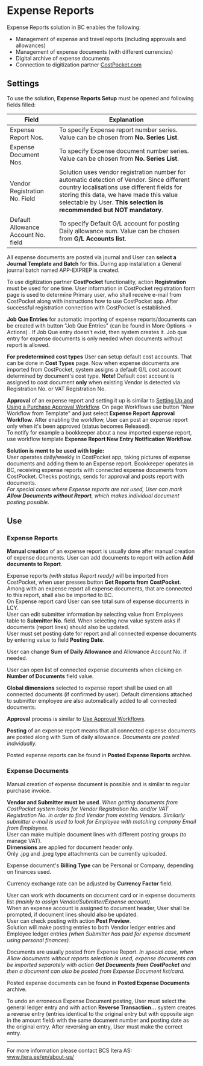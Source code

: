# Expense Reports
Expense Reports solution in BC enables the following:

- Management of expense and travel reports (including approvals and allowances)
- Management of expense documents (with different currencies)
- Digital archive of expense documents
- Connection to digitization partner <a href="https://costpocket.com/en" target="_blank">CostPocket.com</a>  

## Settings
To use the solution, **Expense Reports Setup** must be opened and following fields filled:

|Field|Explanation|
|---|---| 
| Expense Report Nos. | To specify Expense report number series. Value can be chosen from **No. Series List**.|
| Expense Document Nos. | To specify Expense document number series. Value can be chosen from **No. Series List**.|
| Vendor Registration No. Field | Solution uses vendor registration number for automatic detection of Vendor. Since different country localisations use different fields for storing this data, we have made this value selectable by User. **This selection is recommended but NOT mandatory**.|
| Default Allowance Account No. field | To specify Default G/L account for posting Daily allowance sum. Value can be chosen from **G/L Accounts list**.|

All expense documents are posted via journal and User can **select a Journal Template and Batch** for this. During app installation a General journal batch named APP-EXPREP is created.

To use digitization partner **CostPocket** functionality, action **Registration** must be used for one time. User information in CostPocket registration form page is used to determine Primary user, who shall receive e-mail from CostPocket along with instructions how to use CostPocket app. After successful registration connection with CostPocket is established.  

**Job Que Entries** for automatic importing of expense reports/documents can be created with button "Job Que Entries" (can be found in More Options -> Actions) . If Job Que entry doesn't exist, then system creates it. Job que entry for expense documents is only needed when documents without report is allowed.  

**For predetermined cost types** User can setup default cost accounts. That can be done in **Cost Types** page. Now when expense documents are imported from CostPocket, system assigns a default G/L cost account determined by document's cost type. **Note!** Default cost account is assigned to cost document **only** when existing Vendor is detected via Registration No. or VAT Registration No.  

**Approval** of an expense report and setting it up is similar to <a href="https://docs.microsoft.com/en-us/dynamics365/business-central/walkthrough-setting-up-and-using-a-purchase-approval-workflow/" target="_blank">Setting Up and Using a Purchase Approval Workflow</a>. On page Workflows use button "New Workflow from Template" and just select **Expense Report Approval Workflow**. After enabling the workflow, User can post an expense report only when it's been approved (status becomes Released).<br>
To notify for example a bookkeeper about a new imported expense report, use workflow template **Expense Report New Entry Notification Workflow**.  

**Solution is ment to be used with logic:**  
User operates daily/weekly in CostPocket app, taking pictures of expense documents and adding them to an Expense report. Bookkeeper operates in BC, receiving expense reports with connected expense documents from CostPocket. Checks postings, sends for approval and posts report with documents.    
*For special cases where Expense reports are not used, User can mark **Allow Documents without Report**, which makes individual document posting possible.*  

## Use
### Expense Reports

**Manual creation** of an expense report is usually done after manual creation of expense documents. User can add documents to report with action **Add documents to Report**.

Expense reports *(with status Report ready)* will be imported from CostPocket, when user presses button **Get Reports from CostPocket**.  Among with an expense report all expense documents, that are connected to this report, shall also be  imported to BC.    
On Expense report card User can see total sum of expense documents in LCY.  
User can edit submitter information by selecting value from Employees table to **Submitter No.** field. When selecting new value system asks if documents (report lines) should also be updated.  
User must set posting date for report and all connected expense documents by entering value to field **Posting Date**.    

User can change **Sum of Daily Allowance** and Allowance Account No. if needed.

User can open list of connected expense documents when clicking on **Number of Documents** field value.    

**Global dimensions** selected to expense report shall be used on all connected documents (if confirmed by user). Default dimensions attached to submitter employee are also automatically added to all connected documents.    

**Approval** process is similar to <a href="https://docs.microsoft.com/en-US/dynamics365/business-central/across-how-use-approval-workflows/" target="_blank">Use Approval Workflows</a>.    

**Posting** of an expense report means that all connected expense documents are posted along with Sum of daily allowance. *Documents are posted individually.*    

Posted expense reports can be found in **Posted Expense Reports** archive.    

### Expense Documents

Manual creation of expense document is possible and is similar to regular purchase invoice.  

**Vendor and Submitter must be used**.  *When getting documents from CostPocket system looks for Vendor Registration No. and/or VAT Registration No. in order to find Vendor from existing Vendors. Similarly submitter e-mail is used to look for Employee with matching company Email from Employees.*  
User can make multiple document lines with different posting groups (to manage VAT).    
**Dimensions** are applied for document header only.  
Only .jpg and .jpeg type attachments can be currently uploaded.  

Expense document's **Billing Type** can be Personal or Company, depending on finances used.    

Currency exchange rate can be adjusted by **Currency Factor** field.  

User can work with documents on document card or in expense documents list *(mainly to assign Vendor/Submitter/Expense account)*.  
When an expense account is assigned to document header, User shall be prompted, if document lines should also be updated.  
User can check posting with action **Post Preview**.  
Solution will make posting entries to both Vendor ledger entries and Employee ledger entries *(when Submitter has paid for expense document using personal finances).*  

Documents are usually posted from Expense Report. *In special case, when Allow documents without reports selection is used, expense documents can be imported separately with action **Get Documents from CostPocket** and then a document can also be posted from Expense Document list/card.*

Posted expense documents can be found in **Posted Expense Documents** archive.  

To undo an erroneous Expense Document posting, User must select the general ledger entry and with action **Reverse Transaction...** system creates a reverse entry (entries identical to the original entry but with opposite sign in the amount field) with the same document number and posting date as the original entry. After reversing an entry, User must make the correct entry.

---

For more information please contact BCS Itera AS:  
<a href="https://www.itera.ee/en/about-us/" target="_blank">www.itera.ee/en/about-us/</a>
